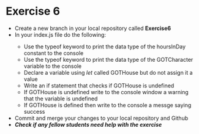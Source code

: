 # Exercise 6
<ul>
    <li>Create a new branch in your local repository called <strong>Exercise6</strong></li>
    <li>In your index.js file do the following:</li>
    <ul>
        <li>Use the typeof keyword to print the data type of the hoursInDay constant to the console</li>
        <li>Use the typeof keyword to print the data type of the GOTCharacter variable to the console</li>
        <li>Declare a variable using <em>let</em> called GOTHouse but do not assign it a value</li>
        <li>Write an if statement that checks if GOTHouse is undefined</li>
        <li>If GOTHouse is undefined write to the console window a warning that the variable is undefined</li>
        <li>If GOTHouse is defined then write to the console a messge saying success</li>
    </ul>
    <li>Commit and merge your changes to your local repository and Github</li>
    <li><em><strong>Check if any fellow students need help with the exercise</strong></em></li>
</ul>